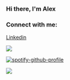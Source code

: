 ### Hi there, I'm Alex  




### Connect with me:
[Linkedin](https://www.linkedin.com/in/alexander-mehta-b97659220/)



![](https://komarev.com/ghpvc/?username=alexmehta&style=flat-square)

[![spotify-github-profile](https://spotify-github-profile.vercel.app/api/view?uid=gxrtzyngcth0sau043fnbq28g&cover_image=true&theme=natemoo-re&bar_color=53b14f&bar_color_cover=true)](https://github.com/kittinan/spotify-github-profile)


![](https://hit.yhype.me/github/profile?user_id=53285116)

